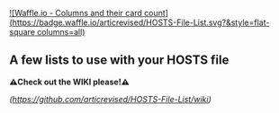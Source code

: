 [![Waffle.io - Columns and their card count](https://badge.waffle.io/articrevised/HOSTS-File-List.svg?&style=flat-square columns=all)](https://waffle.io/articrevised/HOSTS-File-List)

A few lists to use with your HOSTS file
-----------------------------------------
**⚠️Check out the WIKI please!⚠️**

*(https://github.com/articrevised/HOSTS-File-List/wiki)*

